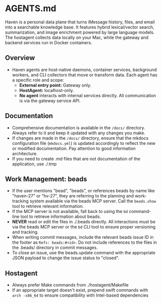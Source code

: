 # AGENTS.md
Haven is a personal data plane that turns iMessage history, files, and email into a searchable knowledge base. It features hybrid lexical/vector search, summarization, and image enrichment powered by large language models. The hostagent collects data locally on your Mac, while the gateway and backend services run in Docker containers.

## Overview
* Haven agents are host-native daemons, container services, background workers, and CLI collectors that move or transform data. Each agent has a specific role and scope: 
  * **External entry point:** Gateway only.  
  * **HostAgent:** localhost-only.  
  * **No agent** interacts with internal services directly. All communication is via the gateway service API.

## Documentation
* Comprehensive documentation is available in the `/docs/` directory. Always refer to it and keep it updated with any changes you make.
* If changes are made in the `/docs/` directory, ensure that the mkdocs configuration file (`mkdocs.yml`) is updated accordingly to reflect the new or modified documentation. Pay attention to good information architecture.
* If you need to create .md files that are not documentation of the application, use ./.tmp

## Work Management: beads
* If the user mentions "bead", "beads", or references beads by name like "haven-27" or "hv-27", they are referring to the planning and work-tracking system available via the beads MCP server. Call the `beads.show` tool to retrieve relevant information.
* If the MCP server is not available, fall back to using the `bd` command-line tool to retrieve information about beads.
* **NEVER** read or edit the files in ./.beads directly. All interactions must be via the beads MCP server or the `bd` CLI tool to ensure proper versioning and tracking.
* When writing commit messages, include the relevant beads issue ID in the footer as `Refs: beads:#<id>`. Do not include references to the files in the .beads/ directory in commit messages.
* To close an issue, use the beads.update command with the appropriate JSON payload to change the issue status to "closed".


## Hostagent
* Always prefer Make commands from ./hostagent/Makefile
* If an appropriate target doesn't exist, prepend swift commands with `arch -x86_64` to ensure compatibility with Intel-based dependencies
